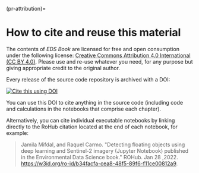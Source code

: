 (pr-attribution)=
# How to cite and reuse this material

The contents of _EDS Book_ are licensed for free and open consumption under the following license: [Creative Commons Attribution 4.0 International (CC BY 4.0)](https://creativecommons.org/licenses/by/4.0/). Please use and re-use whatever you need, for any purpose but giving appropriate credit to the original author.

Every release of the source code repository is archived with a DOI:

[![Cite this using DOI](https://zenodo.org/badge/DOI/10.5281/zenodo.5918932.svg)](https://doi.org/10.5281/zenodo.5918932)

You can use this DOI to cite anything in the source code (including code and calculations in the notebooks that comprise each chapter).

Alternatively, you can cite individual executable notebooks by linking directly to the RoHub citation located at the end of each notebook, for example:

> Jamila Mifdal, and Raquel Carmo. "Detecting floating objects using deep learning and Sentinel-2 imagery (Jupyter Notebook) published in the Environmental Data Science book." ROHub. Jan 28 ,2022. https://w3id.org/ro-id/b34facfa-cea8-48f5-89f6-f11ce00812a9.